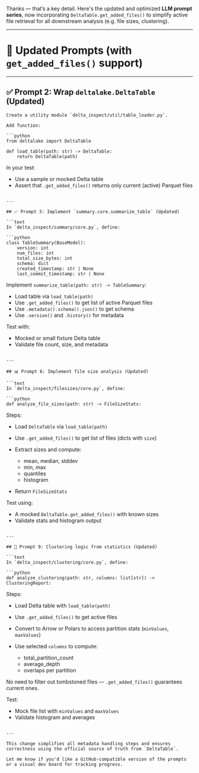 Thanks — that’s a key detail. Here's the updated and optimized **LLM prompt series**, now incorporating `DeltaTable.get_added_files()` to simplify active file retrieval for all downstream analysis (e.g. file sizes, clustering).

---

# 🔁 Updated Prompts (with `get_added_files()` support)

---

## ✅ Prompt 2: Wrap `deltalake.DeltaTable` (Updated)

````text
Create a utility module `delta_inspect/util/table_loader.py`.

Add function:

```python
from deltalake import DeltaTable

def load_table(path: str) -> DeltaTable:
    return DeltaTable(path)
````

In your test:

* Use a sample or mocked Delta table
* Assert that `.get_added_files()` returns only current (active) Parquet files

````

---

## ✅ Prompt 3: Implement `summary.core.summarize_table` (Updated)

```text
In `delta_inspect/summary/core.py`, define:

```python
class TableSummary(BaseModel):
    version: int
    num_files: int
    total_size_bytes: int
    schema: dict
    created_timestamp: str | None
    last_commit_timestamp: str | None
````

Implement `summarize_table(path: str) -> TableSummary`:

* Load table via `load_table(path)`
* Use `.get_added_files()` to get list of active Parquet files
* Use `.metadata().schema().json()` to get schema
* Use `.version()` and `.history()` for metadata

Test with:

* Mocked or small fixture Delta table
* Validate file count, size, and metadata

````

---

## 📊 Prompt 6: Implement file size analysis (Updated)

```text
In `delta_inspect/filesizes/core.py`, define:

```python
def analyze_file_sizes(path: str) -> FileSizeStats:
````

Steps:

* Load `DeltaTable` via `load_table(path)`
* Use `.get_added_files()` to get list of files (dicts with `size`)
* Extract sizes and compute:

  * mean, median, stddev
  * min, max
  * quantiles
  * histogram
* Return `FileSizeStats`

Test using:

* A mocked `DeltaTable.get_added_files()` with known sizes
* Validate stats and histogram output

````

---

## 📌 Prompt 9: Clustering logic from statistics (Updated)

```text
In `delta_inspect/clustering/core.py`, define:

```python
def analyze_clustering(path: str, columns: list[str]) -> ClusteringReport:
````

Steps:

* Load Delta table with `load_table(path)`
* Use `.get_added_files()` to get active files
* Convert to Arrow or Polars to access partition stats (`minValues`, `maxValues`)
* Use selected `columns` to compute:

  * total\_partition\_count
  * average\_depth
  * overlaps per partition

No need to filter out tombstoned files — `.get_added_files()` guarantees current ones.

Test:

* Mock file list with `minValues` and `maxValues`
* Validate histogram and averages

```

---

This change simplifies all metadata handling steps and ensures correctness using the official source of truth from `DeltaTable`.

Let me know if you'd like a GitHub-compatible version of the prompts or a visual dev board for tracking progress.
```
